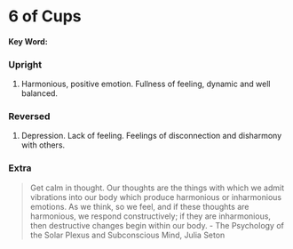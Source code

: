 # 6 of Cups

#### Key Word:



### Upright

1) Harmonious, positive emotion. Fullness of feeling, dynamic and well balanced.



### Reversed

1) Depression. Lack of feeling. Feelings of disconnection and disharmony with others.



### Extra

>Get calm in thought. Our thoughts are the things with which we admit vibrations into our body which produce harmonious or inharmonious emotions. As we think, so we feel, and if these thoughts are harmonious, we respond constructively; if they are inharmonious, then destructive changes begin within our body. - The Psychology of the Solar Plexus and Subconscious Mind, Julia Seton